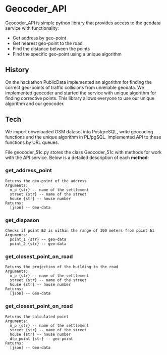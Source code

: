 # Geocoder_API

Geocoder_API is simple python library that provides access to the geodata service with functionality:

* Get address by geo-point
* Get nearest geo-point to the road
* Find the distance between the points
* Find the specific geo-point using a unique algorithm

## History
On the hackathon PublicData implemented an algorithm for finding the correct geo-points of traffic collisions from unreliable geodata. We implemented geocoder and started the service with unique algorithm for finding corrective points. This library allows everyone to use our unique algorithm and our geocoder.

## Tech
We import downloaded OSM dataset into PostgreSQL, write geocoding functions and the unique algorithm in PL/pgSQL. Implemented API to these functions by URL queues.

File geocoder_51c.py stores the class Geocoder_51c with methods for work with the API service. Below is a detailed description of each **method**:

### get_address_point
```
Returns the geo-point of the address
Arguments:
  n_p {str} -- name of the settlement
  street {str} -- name of the street
  house {str} -- house number
Returns:
  [json] -- Geo-data
```
### get_diapason
```
Checks if point №2 is within the range of 300 meters from point №1
Arguments:
  point_1 {str} -- geo-data
  point_2 {str} -- geo-data
```
### get_closest_point_on_road
```
Returns the projection of the building to the road
Arguments:
  n_p {str} -- name of the settlement
  street {str} -- name of the street
  house {str} -- house number
Returns:
  [json] -- Geo-data
```
### get_closest_point_on_road
```
Returns the calculated point
Arguments:
  n_p {str} -- name of the settlement
  street {str} -- name of the street
  house {str} -- house number
  dtp_point {str} -- geo-point
Returns:
  [json] -- Geo-data
```
